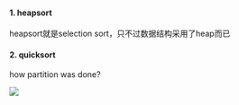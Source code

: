 #### 1. heapsort

heapsort就是selection sort，只不过数据结构采用了heap而已



#### 2. quicksort

how partition was done?

![](https://user-images.githubusercontent.com/2216435/148874735-076deba2-5479-4850-8705-5250a4a2ffe0.png)

